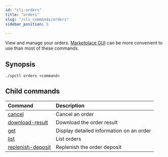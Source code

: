```yaml
---
id: "cli-orders"
title: "orders"
slug: "/cli_commands/orders"
sidebar_position: 5

---
```


View and manage your orders. [Marketplace GUI](/developers/marketplace) can be more convenient to use than most of these commands.

## Synopsis

```
./spctl orders <command>
```

## Child commands

|**Command**|**Description**|
| :- | :- |
|[cancel](/developers/cli_commands/orders/cancel)|Cancel an order|
|[download-result](/developers/cli_commands/orders/download-result)|Download the order result|
|[get](/developers/cli_commands/orders/get)|Display detailed information on an order|
|[list](/developers/cli_commands/orders/list)|List orders|
|[replenish-deposit](/developers/cli_commands/orders/replenish-deposit)|Replenish the order deposit|